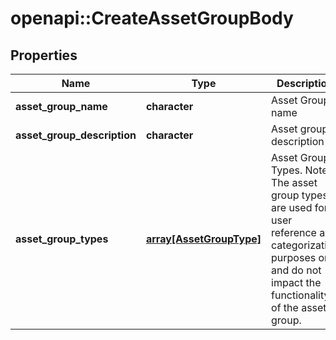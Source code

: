 # openapi::CreateAssetGroupBody


## Properties
Name | Type | Description | Notes
------------ | ------------- | ------------- | -------------
**asset_group_name** | **character** | Asset Group name | 
**asset_group_description** | **character** | Asset group description | 
**asset_group_types** | [**array[AssetGroupType]**](AssetGroupType.md) | Asset Group Types. Note: The asset group types are used for user reference and categorization purposes only and do not impact the functionality of the asset group. | 



